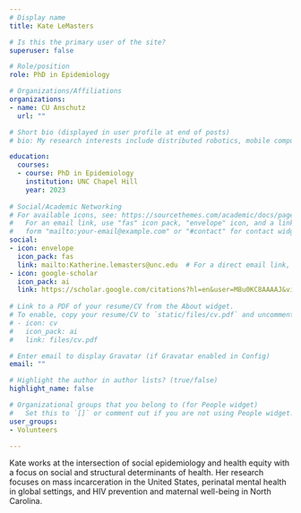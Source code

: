 ```yaml
---
# Display name
title: Kate LeMasters

# Is this the primary user of the site?
superuser: false

# Role/position
role: PhD in Epidemiology

# Organizations/Affiliations
organizations:
- name: CU Anschutz
  url: ""

# Short bio (displayed in user profile at end of posts)
# bio: My research interests include distributed robotics, mobile computing and programmable matter.

education:
  courses:
  - course: PhD in Epidemiology
    institution: UNC Chapel Hill
    year: 2023
    
# Social/Academic Networking
# For available icons, see: https://sourcethemes.com/academic/docs/page-builder/#icons
#   For an email link, use "fas" icon pack, "envelope" icon, and a link in the
#   form "mailto:your-email@example.com" or "#contact" for contact widget.
social:
- icon: envelope
  icon_pack: fas
  link: mailto:Katherine.lemasters@unc.edu  # For a direct email link, use "mailto:test@example.org".
- icon: google-scholar
  icon_pack: ai
  link: https://scholar.google.com/citations?hl=en&user=M8u0KC8AAAAJ&view_op=list_works&gmla=AJsN-F4WL-krKGOWgZup-ZoEzJRGHOXGQKHG0iC3fl99of6mlpu-Cg5NyJlWZ7Fj0NomTt0QCKBItBUpChJWZfkdFa4YlpL2HMNTiGEBAHKgZtECcMQd18w
  
# Link to a PDF of your resume/CV from the About widget.
# To enable, copy your resume/CV to `static/files/cv.pdf` and uncomment the lines below.
# - icon: cv
#   icon_pack: ai
#   link: files/cv.pdf

# Enter email to display Gravatar (if Gravatar enabled in Config)
email: ""

# Highlight the author in author lists? (true/false)
highlight_name: false

# Organizational groups that you belong to (for People widget)
#   Set this to `[]` or comment out if you are not using People widget.
user_groups:
- Volunteers

---
```


Kate works at the intersection of social epidemiology and health equity with a focus on social and structural determinants of health. Her research focuses on mass incarceration in the United States, perinatal mental health in global settings, and HIV prevention and maternal well-being in North Carolina.
